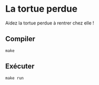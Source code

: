 # La tortue perdue
Aidez la tortue perdue à rentrer chez elle !

## Compiler
```
make
```

## Exécuter
```
make run
```
